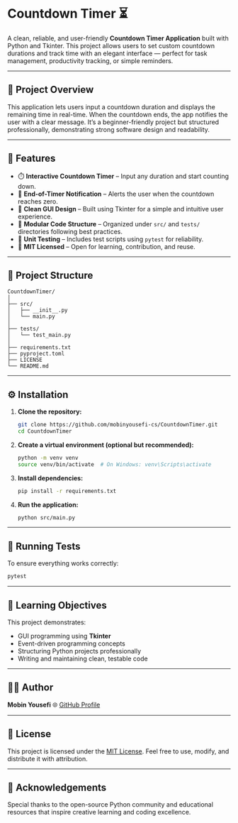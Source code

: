 # Countdown Timer ⏳

A clean, reliable, and user-friendly **Countdown Timer Application** built with Python and Tkinter. This project allows users to set custom countdown durations and track time with an elegant interface — perfect for task management, productivity tracking, or simple reminders.

---

## 🧩 Project Overview

This application lets users input a countdown duration and displays the remaining time in real-time. When the countdown ends, the app notifies the user with a clear message. It’s a beginner-friendly project but structured professionally, demonstrating strong software design and readability.

---

## 🚀 Features

* ⏱️ **Interactive Countdown Timer** – Input any duration and start counting down.
* 🔔 **End-of-Timer Notification** – Alerts the user when the countdown reaches zero.
* 🧭 **Clean GUI Design** – Built using Tkinter for a simple and intuitive user experience.
* 🧰 **Modular Code Structure** – Organized under `src/` and `tests/` directories following best practices.
* 🧪 **Unit Testing** – Includes test scripts using `pytest` for reliability.
* 📜 **MIT Licensed** – Open for learning, contribution, and reuse.

---

## 🧱 Project Structure

```
CountdownTimer/
│
├── src/
│   ├── __init__.py
│   └── main.py
│
├── tests/
│   └── test_main.py
│
├── requirements.txt
├── pyproject.toml
├── LICENSE
└── README.md
```

---

## ⚙️ Installation

1. **Clone the repository:**

   ```bash
   git clone https://github.com/mobinyousefi-cs/CountdownTimer.git
   cd CountdownTimer
   ```

2. **Create a virtual environment (optional but recommended):**

   ```bash
   python -m venv venv
   source venv/bin/activate  # On Windows: venv\Scripts\activate
   ```

3. **Install dependencies:**

   ```bash
   pip install -r requirements.txt
   ```

4. **Run the application:**

   ```bash
   python src/main.py
   ```

---

## 🧪 Running Tests

To ensure everything works correctly:

```bash
pytest
```

---

## 🧠 Learning Objectives

This project demonstrates:

* GUI programming using **Tkinter**
* Event-driven programming concepts
* Structuring Python projects professionally
* Writing and maintaining clean, testable code

---

## 🧑‍💻 Author

**Mobin Yousefi**
🌐 [GitHub Profile](https://github.com/mobinyousefi-cs)

---

## 📜 License

This project is licensed under the [MIT License](./LICENSE). Feel free to use, modify, and distribute it with attribution.

---

## 🌟 Acknowledgements

Special thanks to the open-source Python community and educational resources that inspire creative learning and coding excellence.

